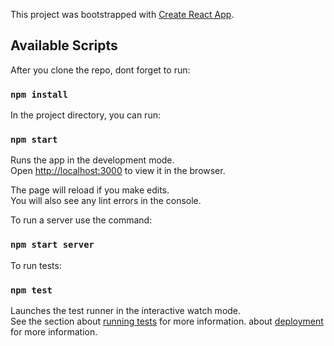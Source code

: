 This project was bootstrapped with [Create React App](https://github.com/facebook/create-react-app).

## Available Scripts

After you clone the repo, dont forget to run:

### `npm install`

In the project directory, you can run:

### `npm start`

Runs the app in the development mode.<br />
Open [http://localhost:3000](http://localhost:3000) to view it in the browser.

The page will reload if you make edits.<br />
You will also see any lint errors in the console.

To run a server use the command:

### `npm start server`

To run tests:

### `npm test`

Launches the test runner in the interactive watch mode.<br />
See the section about [running tests](https://facebook.github.io/create-react-app/docs/running-tests) for more information.
about [deployment](https://facebook.github.io/create-react-app/docs/deployment) for more information.